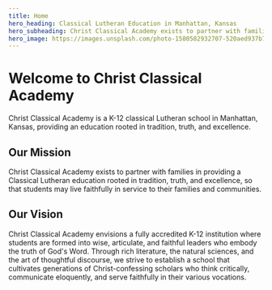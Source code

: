 ```yaml
---
title: Home
hero_heading: Classical Lutheran Education in Manhattan, Kansas
hero_subheading: Christ Classical Academy exists to partner with families in providing a Classical Lutheran education rooted in tradition, truth, and excellence.
hero_image: https://images.unsplash.com/photo-1580582932707-520aed937b7b?ixlib=rb-4.0.3&ixid=M3wxMjA3fDB8MHxwaG90by1wYWdlfHx8fGVufDB8fHx8fA%3D%3D&auto=format&fit=crop&w=2070&q=80
---
```


# Welcome to Christ Classical Academy

Christ Classical Academy is a K-12 classical Lutheran school in Manhattan, Kansas, providing an education rooted in tradition, truth, and excellence.

## Our Mission

Christ Classical Academy exists to partner with families in providing a Classical Lutheran education rooted in tradition, truth, and excellence, so that students may live faithfully in service to their families and communities.

## Our Vision

Christ Classical Academy envisions a fully accredited K-12 institution where students are formed into wise, articulate, and faithful leaders who embody the truth of God's Word. Through rich literature, the natural sciences, and the art of thoughtful discourse, we strive to establish a school that cultivates generations of Christ-confessing scholars who think critically, communicate eloquently, and serve faithfully in their various vocations.